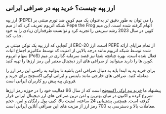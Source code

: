 

## ارز پپه چیست؟ خرید پپه در صرافی ایرانی

ارز پپه (PEPE) را می‌ توان به‌ طور دقیق‌ تر به‌عنوان یک میم کوین ضد تورم مبتنی بر شبکه اتریوم تعریف کرد که از میم Pepe the Frog الهام گرفته شده است. این میم کوین در سال 2023 رشد سریعی را تجربه کرد و توانست طرفداران زیادی را به خود جذب کند.

از آنجایی که ارز پپه یک توکن مبتنی بر ERC-20 است، ارز PEPE از تمام مزایای ارائه شده توسط شبکه اتریوم مانند درجه بالایی از امنیت که توسط مکانیزم اجماع اثبات سهام اتریوم (PoS) فعال شده است، بهره چنانچه شما نیز قصد سرمایه گذاری در میم کوین ها را دارید میتوانید از صرافی های ارز دیجیتال معتبر این رمز ارزها را تهیه کنید.

برای خرید په په ابتدا باید به دنبال صرافی امن باشید تا بتوانید به راحتی این رمز ارز را معامله کنید. صرافی های خارجی مانند بایننس و ایرانی اوکی اکسچنج برای خرید و فروش پپه پیش رو کاربران ایرانی است.

پیشنهاد ما [خرید پپه اوکی اکسچنج](https://ok-ex.io/buy-and-sell/PEPE/) است که از سال 96 فعالیت خود را در حوزه رمز ارزها شروع کرده و اکنون در میان بهترین و امن ترین صرافی های ارز دیجیتال ایرانی قرار گرفته است. همچنین پشتیبانی 24 ساعته، امنیت بالا، کیف پول رایگان و امن، حجم معاملات بالا و دسترسی به 700 رمز ارز از مزیت های این صرافی آنلاین ایرانی است.
